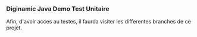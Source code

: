 ### Diginamic Java Demo Test Unitaire

Afin, d'avoir acces au testes, il faurda visiter les differentes branches de ce projet.
